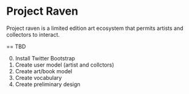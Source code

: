 Project Raven
=============

Project raven is a limited edition art ecosystem that permits artists and collectors to interact.

== TBD

0. Install Twitter Bootstrap
1. Create user model (artist and collctors)
2. Create art/book model
3. Create vocabulary
4. Create preliminary design
